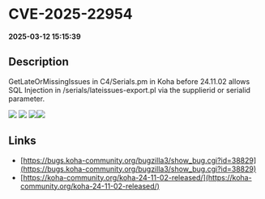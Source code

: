 # CVE-2025-22954

**2025-03-12 15:15:39**

## Description
GetLateOrMissingIssues in C4/Serials.pm in Koha before 24.11.02 allows SQL Injection in /serials/lateissues-export.pl via the supplierid or serialid parameter.

![](https://img.shields.io/static/v1?label=Score&message=10.0&color=red)
![](https://img.shields.io/static/v1?label=Severity&message=CRITICAL&color=red)
![](https://img.shields.io/static/v1?label=CWE&message=SQL&color=green)![](https://img.shields.io/static/v1?label=CWE&message=SQL&color=green)

## Links
- [https://bugs.koha-community.org/bugzilla3/show_bug.cgi?id=38829](https://bugs.koha-community.org/bugzilla3/show_bug.cgi?id=38829)
- [https://koha-community.org/koha-24-11-02-released/](https://koha-community.org/koha-24-11-02-released/)
